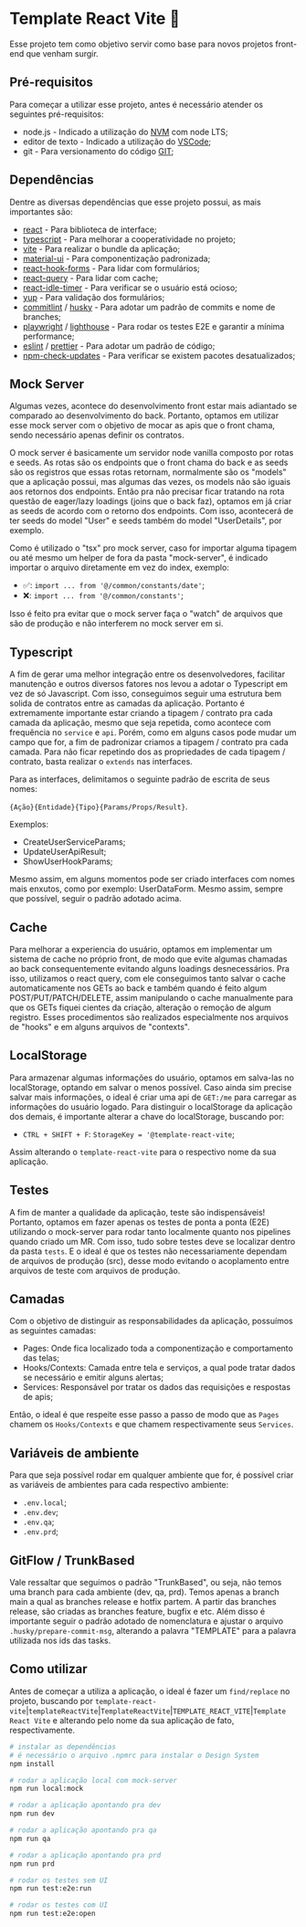 # Template React Vite 🧰

Esse projeto tem como objetivo servir como base para novos projetos front-end que venham surgir.

## Pré-requisitos

Para começar a utilizar esse projeto, antes é necessário atender os seguintes pré-requisitos:

- node.js - Indicado a utilização do [NVM](https://github.com/nvm-sh/nvm) com node LTS;
- editor de texto - Indicado a utilização do [VSCode](https://code.visualstudio.com);
- git - Para versionamento do código [GIT](https://git-scm.com);

## Dependências

Dentre as diversas dependências que esse projeto possui, as mais importantes são:

- [react](https://react.dev) - Para biblioteca de interface;
- [typescript](https://www.typescriptlang.org/) - Para melhorar a cooperatividade no projeto;
- [vite](https://vitejs.dev/) - Para realizar o bundle da aplicação;
- [material-ui](https://mui.com/) - Para componentização padronizada;
- [react-hook-forms](https://react-hook-form.com) - Para lidar com formulários;
- [react-query](https://tanstack.com/query/latest) - Para lidar com cache;
- [react-idle-timer](https://idletimer.dev) - Para verificar se o usuário está ocioso;
- [yup](https://github.com/jquense/yup) - Para validação dos formulários;
- [commitlint](https://commitlint.js.org) / [husky](https://typicode.github.io/husky/) - Para adotar um padrão de commits e nome de branches;
- [playwright](https://playwright.dev) / [lighthouse](https://www.npmjs.com/package/lighthouse) - Para rodar os testes E2E e garantir a mínima performance;
- [eslint](https://eslint.org) / [prettier](https://prettier.io) - Para adotar um padrão de código;
- [npm-check-updates](https://www.npmjs.com/package/npm-check-updates) - Para verificar se existem pacotes desatualizados;

## Mock Server

Algumas vezes, acontece do desenvolvimento front estar mais adiantado se comparado ao desenvolvimento do back. Portanto, optamos em utilizar esse mock server com o objetivo de mocar as apis que o front chama, sendo necessário apenas definir os contratos.

O mock server é basicamente um servidor node vanilla composto por rotas e seeds. As rotas são os endpoints que o front chama do back e as seeds são os registros que essas rotas retornam, normalmente são os "models" que a aplicação possui, mas algumas das vezes, os models não são iguais aos retornos dos endpoints. Então pra não precisar ficar tratando na rota questão de eager/lazy loadings (joins que o back faz), optamos em já criar as seeds de acordo com o retorno dos endpoints. Com isso, acontecerá de ter seeds do model "User" e seeds também do model "UserDetails", por exemplo.

Como é utilizado o "tsx" pro mock server, caso for importar alguma tipagem ou até mesmo um helper de fora da pasta "mock-server", é indicado importar o arquivo diretamente em vez do index, exemplo:

- ✅: `import ... from '@/common/constants/date'`;
- ❌: `import ... from '@/common/constants'`;

Isso é feito pra evitar que o mock server faça o "watch" de arquivos que são de produção e não interferem no mock server em si.

## Typescript

A fim de gerar uma melhor integração entre os desenvolvedores, facilitar manutenção e outros diversos fatores nos levou a adotar o Typescript em vez de só Javascript. Com isso, conseguimos seguir uma estrutura bem solida de contratos entre as camadas da aplicação. Portanto é extremamente importante estar criando a tipagem / contrato pra cada camada da aplicação, mesmo que seja repetida, como acontece com frequência no `service` e `api`. Porém, como em alguns casos pode mudar um campo que for, a fim de padronizar criamos a tipagem / contrato pra cada camada. Para não ficar repetindo dos as propriedades de cada tipagem / contrato, basta realizar o `extends` nas interfaces.

Para as interfaces, delimitamos o seguinte padrão de escrita de seus nomes:

`{Ação}{Entidade}{Tipo}{Params/Props/Result}`.

Exemplos:

- CreateUserServiceParams;
- UpdateUserApiResult;
- ShowUserHookParams;

Mesmo assim, em alguns momentos pode ser criado interfaces com nomes mais enxutos, como por exemplo: UserDataForm. Mesmo assim, sempre que possível, seguir o padrão adotado acima.

## Cache

Para melhorar a experiencia do usuário, optamos em implementar um sistema de cache no próprio front, de modo que evite algumas chamadas ao back consequentemente evitando alguns loadings desnecessários. Pra isso, utilizamos o react query, com ele conseguimos tanto salvar o cache automaticamente nos GETs ao back e também quando é feito algum POST/PUT/PATCH/DELETE, assim manipulando o cache manualmente para que os GETs fiquei cientes da criação, alteração o remoção de algum registro. Esses procedimentos são realizados especialmente nos arquivos de "hooks" e em alguns arquivos de "contexts".

## LocalStorage

Para armazenar algumas informações do usuário, optamos em salva-las no localStorage, optando em salvar o menos possível. Caso ainda sim precise salvar mais informações, o ideal é criar uma api de `GET:/me` para carregar as informações do usuário logado. Para distinguir o localStorage da aplicação dos demais, é importante alterar a chave do localStorage, buscando por:

- `CTRL + SHIFT + F`: `StorageKey = '@template-react-vite`;

Assim alterando o `template-react-vite` para o respectivo nome da sua aplicação.

## Testes

A fim de manter a qualidade da aplicação, teste são indispensáveis! Portanto, optamos em fazer apenas os testes de ponta a ponta (E2E) utilizando o mock-server para rodar tanto localmente quanto nos pipelines quando criado um MR. Com isso, tudo sobre testes deve se localizar dentro da pasta `tests`. E o ideal é que os testes não necessariamente dependam de arquivos de produção (src), desse modo evitando o acoplamento entre arquivos de teste com arquivos de produção.

## Camadas

Com o objetivo de distinguir as responsabilidades da aplicação, possuímos as seguintes camadas:

- Pages: Onde fica localizado toda a componentização e comportamento das telas;
- Hooks/Contexts: Camada entre tela e serviços, a qual pode tratar dados se necessário e emitir alguns alertas;
- Services: Responsável por tratar os dados das requisições e respostas de apis;

Então, o ideal é que respeite esse passo a passo de modo que as `Pages` chamem os `Hooks/Contexts` e que chamem respectivamente seus `Services`.

## Variáveis de ambiente

Para que seja possível rodar em qualquer ambiente que for, é possível criar as variáveis de ambientes para cada respectivo ambiente:

- `.env.local`;
- `.env.dev`;
- `.env.qa`;
- `.env.prd`;

## GitFlow / TrunkBased

Vale ressaltar que seguimos o padrão "TrunkBased", ou seja, não temos uma branch para cada ambiente (dev, qa, prd). Temos apenas a branch main a qual as branches release e hotfix partem. A partir das branches release, são criadas as branches feature, bugfix e etc. Além disso é importante seguir o padrão adotado de nomenclatura e ajustar o arquivo `.husky/prepare-commit-msg`, alterando a palavra "TEMPLATE" para a palavra utilizada nos ids das tasks.

## Como utilizar

Antes de começar a utiliza a aplicação, o ideal é fazer um `find/replace` no projeto, buscando por `template-react-vite`|`templateReactVite`|`TemplateReactVite`|`TEMPLATE_REACT_VITE`|`Template React Vite` e alterando pelo nome da sua aplicação de fato, respectivamente.

```bash
# instalar as dependências
# é necessário o arquivo .npmrc para instalar o Design System
npm install

# rodar a aplicação local com mock-server
npm run local:mock

# rodar a aplicação apontando pra dev
npm run dev

# rodar a aplicação apontando pra qa
npm run qa

# rodar a aplicação apontando pra prd
npm run prd

# rodar os testes sem UI
npm run test:e2e:run

# rodar os testes com UI
npm run test:e2e:open
```
